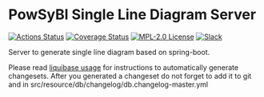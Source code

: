 # PowSyBl Single Line Diagram Server

[![Actions Status](https://github.com/powsybl/powsybl-single-line-diagram-server/actions/workflows/build.yml/badge.svg?branch=main)](https://github.com/powsybl/powsybl-single-line-diagram-server/actions)
[![Coverage Status](https://sonarcloud.io/api/project_badges/measure?project=com.powsybl%3Apowsybl-single-line-diagram-server&metric=coverage)](https://sonarcloud.io/component_measures?id=com.powsybl%3Apowsybl-single-line-diagram-server&metric=coverage)
[![MPL-2.0 License](https://img.shields.io/badge/license-MPL_2.0-blue.svg)](https://www.mozilla.org/en-US/MPL/2.0/)
[![Slack](https://img.shields.io/badge/slack-powsybl-blueviolet.svg?logo=slack)](https://join.slack.com/t/powsybl/shared_invite/zt-36jvd725u-cnquPgZb6kpjH8SKh~FWHQ)

Server to generate single line diagram based on spring-boot.

Please read [liquibase usage](https://github.com/powsybl/powsybl-parent/#liquibase-usage) for instructions to automatically generate changesets. 
After you generated a changeset do not forget to add it to git and in src/resource/db/changelog/db.changelog-master.yml
